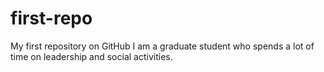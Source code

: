 # first-repo
My first repository on GitHub
I am a graduate student who spends a lot of time on leadership and social activities.
